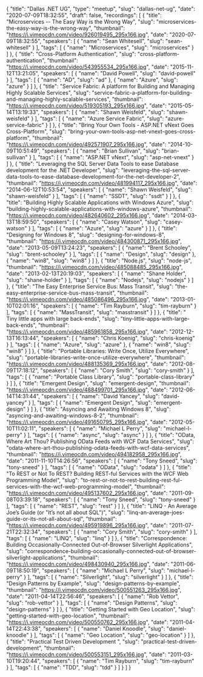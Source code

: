 {
  "title": "Dallas .NET UG",
  "type": "meetup",
  "slug": "dallas-net-ug",
  "date": "2020-07-09T18:32:55",
  "draft": false,
  "recordings": [
    {
      "title": "Microservices -- The Easy Way is the Wrong Way",
      "slug": "microservices-the-easy-way-is-the-wrong-way",
      "thumbnail": "https://i.vimeocdn.com/video/926019495_295x166.jpg",
      "date": "2020-07-09T18:32:55",
      "speakers": [
        {
          "name": "Sean Whitesell",
          "slug": "sean-whitesell"
        }
      ],
      "tags": [
        {
          "name": "Microservices",
          "slug": "microservices"
        }
      ]
    },
    {
      "title": "Cross-Platform Authentication",
      "slug": "cross-platform-authentication",
      "thumbnail": "https://i.vimeocdn.com/video/543955534_295x166.jpg",
      "date": "2015-11-12T13:21:05",
      "speakers": [
        {
          "name": "David Powell",
          "slug": "david-powell"
        }
      ],
      "tags": [
        {
          "name": "AD",
          "slug": "ad"
        },
        {
          "name": "Azure",
          "slug": "azure"
        }
      ]
    },
    {
      "title": "Service Fabric: A platform for Building and Managing Highly Scalable Services",
      "slug": "service-fabric-a-platform-for-building-and-managing-highly-scalable-services",
      "thumbnail": "https://i.vimeocdn.com/video/519305193_295x166.jpg",
      "date": "2015-05-14T13:19:33",
      "speakers": [
        {
          "name": "Shawn Weisfeld",
          "slug": "shawn-weisfeld"
        }
      ],
      "tags": [
        {
          "name": "Azure Service Fabric",
          "slug": "azure-service-fabric"
        }
      ]
    },
    {
      "title": "Bring Your Own Tools - ASP.NET vNext Goes Cross-Platform",
      "slug": "bring-your-own-tools-asp-net-vnext-goes-cross-platform",
      "thumbnail": "https://i.vimeocdn.com/video/492571907_295x166.jpg",
      "date": "2014-10-09T10:51:49",
      "speakers": [
        {
          "name": "Brian Sullivan",
          "slug": "brian-sullivan"
        }
      ],
      "tags": [
        {
          "name": "ASP.NET vNext",
          "slug": "asp-net-vnext"
        }
      ]
    },
    {
      "title": "Leveraging the SQL Server Data Tools to ease Database development for the .NET Developer",
      "slug": "leveraging-the-sql-server-data-tools-to-ease-database-development-for-the-net-developer-2",
      "thumbnail": "https://i.vimeocdn.com/video/481994117_295x166.jpg",
      "date": "2014-06-12T10:53:54",
      "speakers": [
        {
          "name": "Shawn Weisfeld",
          "slug": "shawn-weisfeld"
        }
      ],
      "tags": [
        {
          "name": "SSDT",
          "slug": "ssdt"
        }
      ]
    },
    {
      "title": "Building Highly Scalable Applications with Windows Azure",
      "slug": "building-highly-scalable-applications-with-windows-azure",
      "thumbnail": "https://i.vimeocdn.com/video/482640602_295x166.jpg",
      "date": "2014-03-13T18:59:50",
      "speakers": [
        {
          "name": "Casey Watson",
          "slug": "casey-watson"
        }
      ],
      "tags": [
        {
          "name": "Azure",
          "slug": "azure"
        }
      ]
    },
    {
      "title": "Designing for Windows 8",
      "slug": "designing-for-windows-8",
      "thumbnail": "https://i.vimeocdn.com/video/484300871_295x166.jpg",
      "date": "2013-05-09T13:24:23",
      "speakers": [
        {
          "name": "Brent Schooley",
          "slug": "brent-schooley"
        }
      ],
      "tags": [
        {
          "name": "Design",
          "slug": "design"
        },
        {
          "name": "win8",
          "slug": "win8"
        }
      ]
    },
    {
      "title": "Node.js",
      "slug": "node-js",
      "thumbnail": "https://i.vimeocdn.com/video/485088485_295x166.jpg",
      "date": "2013-02-13T20:19:03",
      "speakers": [
        {
          "name": "Shane Holder",
          "slug": "shane-holder"
        }
      ],
      "tags": [
        {
          "name": "Nodejs",
          "slug": "nodejs"
        }
      ]
    },
    {
      "title": "The Easy Enterprise Service Bus: Mass Transit",
      "slug": "the-easy-enterprise-service-bus-mass-transit",
      "thumbnail": "https://i.vimeocdn.com/video/485086496_295x166.jpg",
      "date": "2013-01-10T02:01:16",
      "speakers": [
        {
          "name": "Tim Rayburn",
          "slug": "tim-rayburn"
        }
      ],
      "tags": [
        {
          "name": "MassTransit",
          "slug": "masstransit"
        }
      ]
    },
    {
      "title": " Tiny little apps with large back-ends",
      "slug": "tiny-little-apps-with-large-back-ends",
      "thumbnail": "https://i.vimeocdn.com/video/485961858_295x166.jpg",
      "date": "2012-12-13T16:13:44",
      "speakers": [
        {
          "name": "Chris Koenig",
          "slug": "chris-koenig"
        }
      ],
      "tags": [
        {
          "name": "Azure",
          "slug": "azure"
        },
        {
          "name": "win8",
          "slug": "win8"
        }
      ]
    },
    {
      "title": "Portable Libraries: Write Once, Utilize Everywhere",
      "slug": "portable-libraries-write-once-utilize-everywhere",
      "thumbnail": "https://i.vimeocdn.com/video/488135369_295x166.jpg",
      "date": "2012-08-09T17:18:12",
      "speakers": [
        {
          "name": "Cory Smith",
          "slug": "cory-smith"
        }
      ],
      "tags": [
        {
          "name": "Portable Class Library",
          "slug": "portable-class-library"
        }
      ]
    },
    {
      "title": "Emergent Design",
      "slug": "emergent-design",
      "thumbnail": "https://i.vimeocdn.com/video/488499701_295x166.jpg",
      "date": "2012-06-14T14:31:44",
      "speakers": [
        {
          "name": "David Yancey",
          "slug": "david-yancey"
        }
      ],
      "tags": [
        {
          "name": "Emergent Design",
          "slug": "emergent-design"
        }
      ]
    },
    {
      "title": "Asyncing and Awaiting Windows 8",
      "slug": "asyncing-and-awaiting-windows-8-2",
      "thumbnail": "https://i.vimeocdn.com/video/491650795_295x166.jpg",
      "date": "2012-05-10T11:02:11",
      "speakers": [
        {
          "name": "Michael L Perry",
          "slug": "michael-l-perry"
        }
      ],
      "tags": [
        {
          "name": "async",
          "slug": "async"
        }
      ]
    },
    {
      "title": "OData, Where Art Thou? Publishing OData Feeds with WCF Data Services",
      "slug": "odata-where-art-thou-publishing-odata-feeds-with-wcf-data-services",
      "thumbnail": "https://i.vimeocdn.com/video/494182958_295x166.jpg",
      "date": "2011-11-10T14:26:56",
      "speakers": [
        {
          "name": "Tony Sneed",
          "slug": "tony-sneed"
        }
      ],
      "tags": [
        {
          "name": "OData",
          "slug": "odata"
        }
      ]
    },
    {
      "title": "To REST or Not To REST? Building REST-ful Services with the WCF Web Programming Model",
      "slug": "to-rest-or-not-to-rest-building-rest-ful-services-with-the-wcf-web-programming-model",
      "thumbnail": "https://i.vimeocdn.com/video/495137602_295x166.jpg",
      "date": "2011-09-08T03:39:18",
      "speakers": [
        {
          "name": "Tony Sneed",
          "slug": "tony-sneed"
        }
      ],
      "tags": [
        {
          "name": "REST",
          "slug": "rest"
        }
      ]
    },
    {
      "title": "LINQ - An Average Joe’s Guide (or \"It’s not all about SQL\")",
      "slug": "linq-an-average-joes-guide-or-its-not-all-about-sql",
      "thumbnail": "https://i.vimeocdn.com/video/495919896_295x166.jpg",
      "date": "2011-07-21T22:32:34",
      "speakers": [
        {
          "name": "Cory Smith",
          "slug": "cory-smith"
        }
      ],
      "tags": [
        {
          "name": "LINQ",
          "slug": "linq"
        }
      ]
    },
    {
      "title": "Correspondence: Building Occasionally-Connected Out-of-Browser Silverlight Applications",
      "slug": "correspondence-building-occasionally-connected-out-of-browser-silverlight-applications",
      "thumbnail": "https://i.vimeocdn.com/video/498430940_295x166.jpg",
      "date": "2011-06-09T18:50:19",
      "speakers": [
        {
          "name": "Michael L Perry",
          "slug": "michael-l-perry"
        }
      ],
      "tags": [
        {
          "name": "Silverlight",
          "slug": "silverlight"
        }
      ]
    },
    {
      "title": "Design Patterns by Example",
      "slug": "design-patterns-by-example",
      "thumbnail": "https://i.vimeocdn.com/video/500551263_295x166.jpg",
      "date": "2011-04-14T22:56:46",
      "speakers": [
        {
          "name": "Rob Vettor",
          "slug": "rob-vettor"
        }
      ],
      "tags": [
        {
          "name": "Design Patterns",
          "slug": "design-patterns"
        }
      ]
    },
    {
      "title": "Getting Started with Geo Location",
      "slug": "getting-started-with-geo-location",
      "thumbnail": "https://i.vimeocdn.com/video/500550762_295x166.jpg",
      "date": "2011-04-14T22:43:38",
      "speakers": [
        {
          "name": "Daniel Knoodle",
          "slug": "daniel-knoodle"
        }
      ],
      "tags": [
        {
          "name": "Geo Location",
          "slug": "geo-location"
        }
      ]
    },
    {
      "title": "Practical Test Driven Development ",
      "slug": "practical-test-driven-development",
      "thumbnail": "https://i.vimeocdn.com/video/500553151_295x166.jpg",
      "date": "2011-03-10T19:20:44",
      "speakers": [
        {
          "name": "Tim Rayburn",
          "slug": "tim-rayburn"
        }
      ],
      "tags": [
        {
          "name": "TDD",
          "slug": "tdd"
        }
      ]
    }
  ]
}